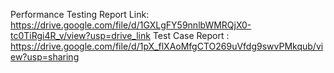 Performance Testing Report Link: https://drive.google.com/file/d/1GXLgFY59nnlbWMRQjX0-tc0TiRgi4R_v/view?usp=drive_link
Test Case Report : https://drive.google.com/file/d/1pX_flXAoMfgCTO269uVfdg9swvPMkqub/view?usp=sharing
